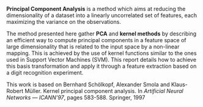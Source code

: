 **Principal Component Analysis** is a method which aims at reducing the dimensionality of a dataset into a linearly uncorrelated set of features, each maximizing the variance on the observations.

The method presented here gather **PCA** and **kernel methods** by describing an efficient way to compute principal components in a feature space of large dimensionality that is related to the input space by a non-linear mapping. This is achieved by the use of kernel functions similar to the ones used in Support Vector Machines (SVM). This report details how to achieve this basis transformation and apply it through a feature extraction based on a digit recognition experiment.

This work is based on
Bernhard Schölkopf, Alexander Smola and Klaus-Robert Müller. Kernel principal component analysis. In *Artificial Neural Networks — ICANN'97*, pages 583-588. Springer, 1997
